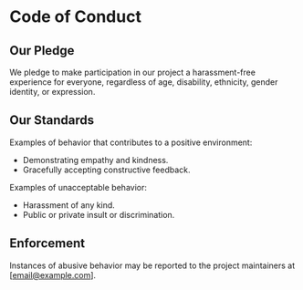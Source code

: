 # Code of Conduct

## Our Pledge
We pledge to make participation in our project a harassment-free experience for everyone, regardless of age, disability, ethnicity, gender identity, or expression.

## Our Standards
Examples of behavior that contributes to a positive environment:
- Demonstrating empathy and kindness.
- Gracefully accepting constructive feedback.

Examples of unacceptable behavior:
- Harassment of any kind.
- Public or private insult or discrimination.

## Enforcement
Instances of abusive behavior may be reported to the project maintainers at [email@example.com].

